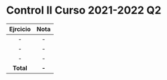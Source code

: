# Control II Curso 2021-2022 Q2

| Ejrcicio |   Nota   |
| :-------:| :------: |
| - | - |
| - | - |
| - | - |
| **Total** | **-** |
